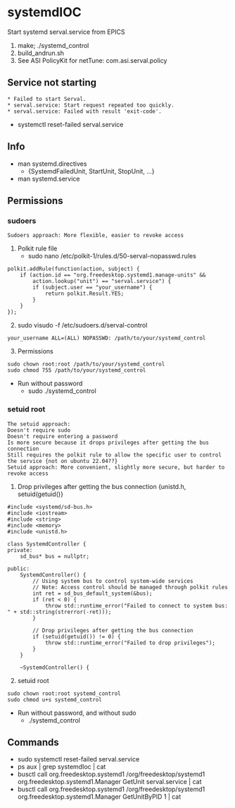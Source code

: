 # systemdIOC
Start systemd serval.service from EPICS
1. make; ./systemd_control
2. build_andrun.sh
3. See ASI PolicyKit for netTune: com.asi.serval.policy

## Service not starting
```
* Failed to start Serval.
* serval.service: Start request repeated too quickly.
* serval.service: Failed with result 'exit-code'.
```
* systemctl reset-failed serval.service

## Info
* man systemd.directives 
	* {SystemdFailedUnit, StartUnit, StopUnit, ...}
* man systemd.service

## Permissions

### sudoers
```
Sudoers approach: More flexible, easier to revoke access
```

1. Polkit rule file
    * sudo nano /etc/polkit-1/rules.d/50-serval-nopasswd.rules
```
polkit.addRule(function(action, subject) {
    if (action.id == "org.freedesktop.systemd1.manage-units" &&
        action.lookup("unit") == "serval.service") {
        if (subject.user == "your_username") {
            return polkit.Result.YES;
        }
    }
});
```
2. sudo visudo -f /etc/sudoers.d/serval-control
```
your_username ALL=(ALL) NOPASSWD: /path/to/your/systemd_control
```
3. Permissions
```
sudo chown root:root /path/to/your/systemd_control
sudo chmod 755 /path/to/your/systemd_control
```
* Run without password
    * sudo ./systemd_control

### setuid root
```
The setuid approach:
Doesn't require sudo
Doesn't require entering a password
Is more secure because it drops privileges after getting the bus connection
Still requires the polkit rule to allow the specific user to control the service {not on ubuntu 22.04??}
Setuid approach: More convenient, slightly more secure, but harder to revoke access
```
1. Drop privileges after getting the bus connection
{unistd.h, setuid(getuid()}
```
#include <systemd/sd-bus.h>
#include <iostream>
#include <string>
#include <memory>
#include <unistd.h>

class SystemdController {
private:
    sd_bus* bus = nullptr;

public:
    SystemdController() {
        // Using system bus to control system-wide services
        // Note: Access control should be managed through polkit rules
        int ret = sd_bus_default_system(&bus);
        if (ret < 0) {
            throw std::runtime_error("Failed to connect to system bus: " + std::string(strerror(-ret)));
        }

        // Drop privileges after getting the bus connection
        if (setuid(getuid()) != 0) {
            throw std::runtime_error("Failed to drop privileges");
        }
    }

    ~SystemdController() {
```
2. setuid root
```
sudo chown root:root systemd_control
sudo chmod u+s systemd_control
```

* Run without password, and without sudo
    * ./systemd_control

## Commands
* sudo systemctl reset-failed serval.service
* ps aux | grep systemdIoc | cat
* busctl call org.freedesktop.systemd1 /org/freedesktop/systemd1 org.freedesktop.systemd1.Manager GetUnit serval.service | cat
* busctl call org.freedesktop.systemd1 /org/freedesktop/systemd1 org.freedesktop.systemd1.Manager GetUnitByPID 1 | cat
